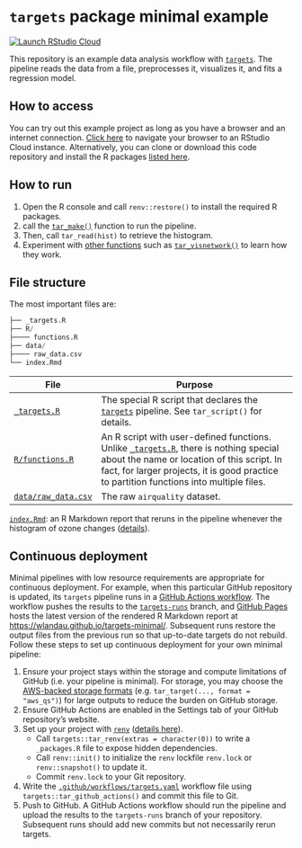 
# `targets` package minimal example

[![Launch RStudio
Cloud](https://img.shields.io/badge/RStudio-Cloud-blue)](https://rstudio.cloud/project/1430691)

This repository is an example data analysis workflow with
[`targets`](https://docs.ropensci.org/targets). The pipeline reads the
data from a file, preprocesses it, visualizes it, and fits a regression
model.

## How to access

You can try out this example project as long as you have a browser and
an internet connection. [Click
here](https://rstudio.cloud/project/1430691) to navigate your browser to
an RStudio Cloud instance. Alternatively, you can clone or download this
code repository and install the R packages [listed
here](https://github.com/wlandau/targets-minimal/blob/03835c2aa4679dcf3f28c623a06d7505b18bee17/DESCRIPTION#L25-L30).

## How to run

1.  Open the R console and call `renv::restore()` to install the
    required R packages.
2.  call the
    [`tar_make()`](https://wlandau.github.io/targets/reference/tar_make.html)
    function to run the pipeline.
3.  Then, call `tar_read(hist)` to retrieve the histogram.
4.  Experiment with [other
    functions](https://wlandau.github.io/targets/reference/index.html)
    such as
    [`tar_visnetwork()`](https://wlandau.github.io/targets/reference/tar_visnetwork.html)
    to learn how they work.

## File structure

The most important files are:

``` r
├── _targets.R
├── R/
├──── functions.R
├── data/
├──── raw_data.csv
└── index.Rmd
```

| File                                                                                          | Purpose                                                                                                                                                                                                                                                                                            |
| --------------------------------------------------------------------------------------------- | -------------------------------------------------------------------------------------------------------------------------------------------------------------------------------------------------------------------------------------------------------------------------------------------------- |
| [`_targets.R`](https://github.com/wlandau/targets-minimal/blob/main/_targets.R)               | The special R script that declares the [`targets`](https://docs.ropensci.org/targets) pipeline. See `tar_script()` for details.                                                                                                                                                                    |
| [`R/functions.R`](https://github.com/wlandau/targets-minimal/blob/main/R/functions.R)         | An R script with user-defined functions. Unlike [`_targets.R`](https://github.com/wlandau/targets-minimal/blob/main/_targets.R), there is nothing special about the name or location of this script. In fact, for larger projects, it is good practice to partition functions into multiple files. |
| [`data/raw_data.csv`](https://github.com/wlandau/targets-minimal/blob/main/data/raw_data.csv) | The raw `airquality` dataset.                                                                                                                                                                                                                                                                      |

[`index.Rmd`](https://github.com/wlandau/targets-minimal/blob/main/index.Rmd):
an R Markdown report that reruns in the pipeline whenever the histogram
of ozone changes
([details](https://books.ropensci.org/targets/files.html#literate-programming)).

## Continuous deployment

Minimal pipelines with low resource requirements are appropriate for
continuous deployment. For example, when this particular GitHub
repository is updated, its `targets` pipeline runs in a [GitHub Actions
workflow](https://github.com/wlandau/targets-minimal/actions). The
workflow pushes the results to the
[`targets-runs`](https://github.com/wlandau/targets-minimal/tree/targets-runs)
branch, and [GitHub Pages](https://pages.github.com/) hosts the latest
version of the rendered R Markdown report at
<https://wlandau.github.io/targets-minimal/>. Subsequent runs restore
the output files from the previous run so that up-to-date targets do not
rebuild. Follow these steps to set up continuous deployment for your own
minimal pipeline:

1.  Ensure your project stays within the storage and compute limitations
    of GitHub (i.e. your pipeline is minimal). For storage, you may
    choose the [AWS-backed storage
    formats](https://books.ropensci.org/targets/cloud.html#storage)
    (e.g. `tar_target(..., format = "aws_qs")`) for large outputs to
    reduce the burden on GitHub storage.
2.  Ensure GitHub Actions are enabled in the Settings tab of your GitHub
    repository’s website.
3.  Set up your project with [`renv`](https://rstudio.github.io/renv/)
    ([details here](https://rstudio.github.io/renv/articles/ci.html)).
      - Call `targets::tar_renv(extras = character(0))` to write a
        `_packages.R` file to expose hidden dependencies.
      - Call `renv::init()` to initialize the `renv` lockfile
        `renv.lock` or `renv::snapshot()` to update it.
      - Commit `renv.lock` to your Git repository.
4.  Write the
    [`.github/workflows/targets.yaml`](https://github.com/wlandau/targets-minimal/blob/main/.github/workflows/targets.yaml)
    workflow file using `targets::tar_github_actions()` and commit this
    file to Git.
5.  Push to GitHub. A GitHub Actions workflow should run the pipeline
    and upload the results to the `targets-runs` branch of your
    repository. Subsequent runs should add new commits but not
    necessarily rerun targets.
